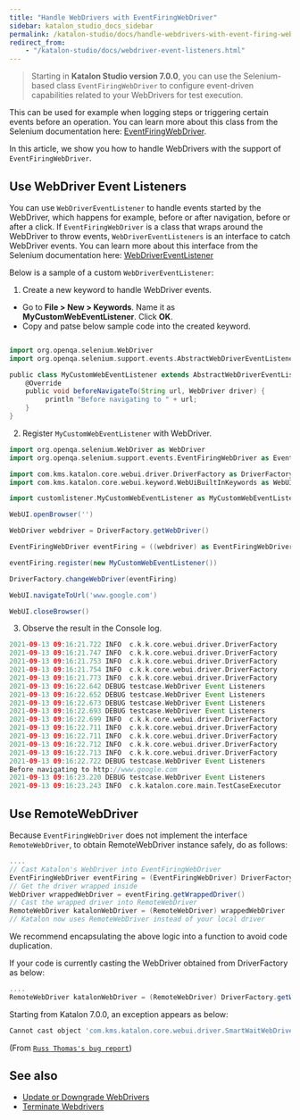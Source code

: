 ```yaml
---
title: "Handle WebDrivers with EventFiringWebDriver"
sidebar: katalon_studio_docs_sidebar
permalink: /katalon-studio/docs/handle-webdrivers-with-event-firing-webdriver.html
redirect_from: 
    - "/katalon-studio/docs/webdriver-event-listeners.html"
---
```


> Starting in **Katalon Studio version 7.0.0**, you can use the Selenium-based class `EventFiringWebDriver` to configure event-driven capabilities related to your WebDrivers for test execution. 

This can be used for example when logging steps or triggering certain events before an operation. You can learn more about this class from the Selenium documentation here: [EventFiringWebDriver](https://www.selenium.dev/selenium/docs/api/java/org/openqa/selenium/support/events/EventFiringWebDriver.html).

In this article, we show you how to handle WebDrivers with the support of `EventFiringWebDriver`.
## Use WebDriver Event Listeners

You can use `WebDriverEventListener` to handle events started by the WebDriver, which happens for example, before or after navigation, before or after a click. If `EventFiringWebDriver` is a class that wraps around the WebDriver to throw events, `WebDriverEventListeners` is an interface to catch WebDriver events. You can learn more about this interface from the Selenium documentation here: [WebDriverEventListener](https://seleniumhq.github.io/selenium/docs/api/java/org/openqa/selenium/support/events/WebDriverEventListener.html)

Below is a sample of a custom `WebDriverEventListener`:

1. Create a new keyword to handle WebDriver events.
- Go to **File > New > Keywords**. Name it as **MyCustomWebEventListener**. Click **OK**.
- Copy and patse below sample code into the created keyword.

```groovy

import org.openqa.selenium.WebDriver
import org.openqa.selenium.support.events.AbstractWebDriverEventListener

public class MyCustomWebEventListener extends AbstractWebDriverEventListener {
	@Override
	public void beforeNavigateTo(String url, WebDriver driver) {
		 println "Before navigating to " + url;
	}
}
```

2. Register `MyCustomWebEventListener` with WebDriver.

```groovy
import org.openqa.selenium.WebDriver as WebDriver
import org.openqa.selenium.support.events.EventFiringWebDriver as EventFiringWebDriver

import com.kms.katalon.core.webui.driver.DriverFactory as DriverFactory
import com.kms.katalon.core.webui.keyword.WebUiBuiltInKeywords as WebUI

import customlistener.MyCustomWebEventListener as MyCustomWebEventListener

WebUI.openBrowser('')

WebDriver webdriver = DriverFactory.getWebDriver()

EventFiringWebDriver eventFiring = ((webdriver) as EventFiringWebDriver)

eventFiring.register(new MyCustomWebEventListener())

DriverFactory.changeWebDriver(eventFiring)

WebUI.navigateToUrl('www.google.com')

WebUI.closeBrowser()
```

3. Observe the result in the Console log.

```groovy
2021-09-13 09:16:21.722 INFO  c.k.k.core.webui.driver.DriverFactory    - sessionId = ebf7a901164241457b656ffece5da9b0
2021-09-13 09:16:21.747 INFO  c.k.k.core.webui.driver.DriverFactory    - browser = Chrome 93.0.4577.63
2021-09-13 09:16:21.753 INFO  c.k.k.core.webui.driver.DriverFactory    - platform = Mac OS X
2021-09-13 09:16:21.754 INFO  c.k.k.core.webui.driver.DriverFactory    - seleniumVersion = 3.141.59
2021-09-13 09:16:21.773 INFO  c.k.k.core.webui.driver.DriverFactory    - proxyInformation = ProxyInformation { proxyOption=NO_PROXY, proxyServerType=HTTP, username=, password=********, proxyServerAddress=, proxyServerPort=0, executionList="", isApplyToDesiredCapabilities=true }
2021-09-13 09:16:22.642 DEBUG testcase.WebDriver Event Listeners       - 2: webdriver = getWebDriver()
2021-09-13 09:16:22.652 DEBUG testcase.WebDriver Event Listeners       - 3: eventFiring = webdriver
2021-09-13 09:16:22.673 DEBUG testcase.WebDriver Event Listeners       - 4: eventFiring.register(new customlistener.MyCustomWebEventListener())
2021-09-13 09:16:22.693 DEBUG testcase.WebDriver Event Listeners       - 5: changeWebDriver(eventFiring)
2021-09-13 09:16:22.699 INFO  c.k.k.core.webui.driver.DriverFactory    - sessionId = ebf7a901164241457b656ffece5da9b0
2021-09-13 09:16:22.711 INFO  c.k.k.core.webui.driver.DriverFactory    - browser = Chrome 93.0.4577.63
2021-09-13 09:16:22.711 INFO  c.k.k.core.webui.driver.DriverFactory    - platform = Mac OS X
2021-09-13 09:16:22.712 INFO  c.k.k.core.webui.driver.DriverFactory    - seleniumVersion = 3.141.59
2021-09-13 09:16:22.713 INFO  c.k.k.core.webui.driver.DriverFactory    - proxyInformation = ProxyInformation { proxyOption=NO_PROXY, proxyServerType=HTTP, username=, password=********, proxyServerAddress=, proxyServerPort=0, executionList="", isApplyToDesiredCapabilities=true }
2021-09-13 09:16:22.722 DEBUG testcase.WebDriver Event Listeners       - 6: navigateToUrl("www.google.com")
Before navigating to http://www.google.com
2021-09-13 09:16:23.220 DEBUG testcase.WebDriver Event Listeners       - 7: closeBrowser()
2021-09-13 09:16:23.243 INFO  c.k.katalon.core.main.TestCaseExecutor   - END Test Cases/WebDriver Event Listeners
```

## Use RemoteWebDriver

Because `EventFiringWebDriver` does not implement the interface `RemoteWebDriver`, to obtain RemoteWebDriver instance safely, do as follows:

```groovy
....
// Cast Katalon's WebDriver into EventFiringWebDriver
EventFiringWebDriver eventFiring = (EventFiringWebDriver) DriverFactory.getWebDriver()
// Get the driver wrapped inside
WebDriver wrappedWebDriver = eventFiring.getWrappedDriver()
// Cast the wrapped driver into RemoteWebDriver
RemoteWebDriver katalonWebDriver = (RemoteWebDriver) wrappedWebDriver
// Katalon now uses RemoteWebDriver instead of your local driver
```
We recommend encapsulating the above logic into a function to avoid code duplication.


If your code is currently casting the WebDriver obtained from DriverFactory as below: 

```groovy
....
RemoteWebDriver katalonWebDriver = (RemoteWebDriver) DriverFactory.getWebDriver()

```
Starting from Katalon 7.0.0, an exception appears as below:

```groovy
Cannot cast object 'com.kms.katalon.core.webui.driver.SmartWaitWebDriver@7cab1508' with class 'com.kms.katalon.core.webui.driver.SmartWaitWebDriver' to class 'org.openqa.selenium.remote.RemoteWebDriver'
```

(From [`Russ Thomas's bug report`](https://forum.katalon.com/t/bug-katalon-v7-cannot-cast-smartwaitwebdriver-to-remotewebdriver/33236))

## See also

- [Update or Downgrade WebDrivers](https://docs.katalon.com/katalon-studio/docs/update-or-downgrade-webdrivers.html)
- [Terminate Webdrivers](https://docs.katalon.com/katalon-studio/docs/terminate-webdrivers.html)